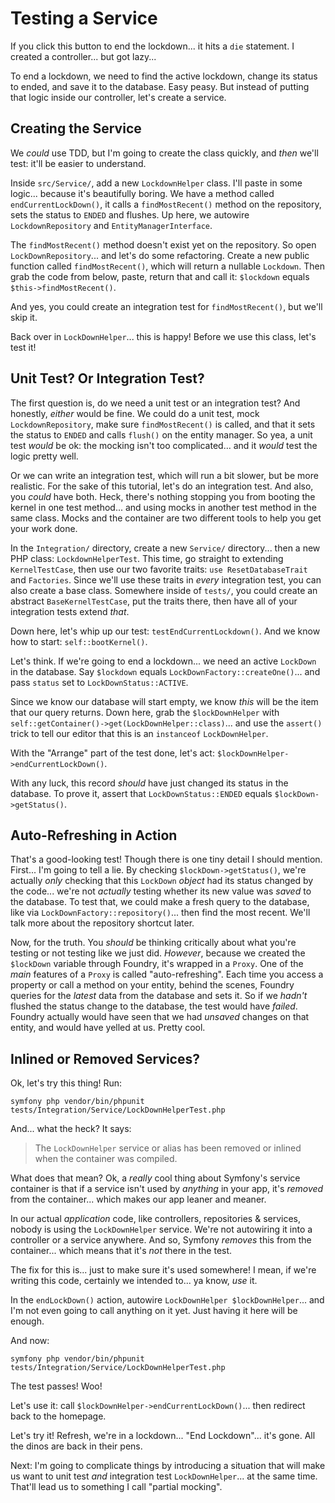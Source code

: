 # Testing a Service

If you click this button to end the lockdown... it hits a `die` statement. I
created a controller... but got lazy...

To end a lockdown, we need to find the active lockdown, change its status to ended,
and save it to the database. Easy peasy. But instead of putting that logic inside
our controller, let's create a service.

## Creating the Service

We *could* use TDD, but I'm going to create the class quickly, and *then* we'll test:
it'll be easier to understand.

Inside `src/Service/`, add a new `LockdownHelper` class. I'll paste in
some logic... because it's beautifully boring. We have a method called
`endCurrentLockDown()`, it calls a `findMostRecent()` method on the repository,
sets the status to `ENDED` and flushes. Up here, we autowire `LockdownRepository`
and `EntityManagerInterface`.

The `findMostRecent()` method doesn't exist yet on the repository. So open
`LockDownRepository`... and let's do some refactoring. Create a new public function
called `findMostRecent()`, which will return a nullable `Lockdown`. Then grab the
code from below, paste, return that and call it: `$lockdown` equals
`$this->findMostRecent()`.

And yes, you could create an integration test for `findMostRecent()`, but we'll skip
it.

Back over in `LockDownHelper`... this is happy! Before we use this class, let's test it!

## Unit Test? Or Integration Test?

The first question is, do we need a unit test or an integration test? And honestly,
*either* would be fine. We could do a unit test, mock `LockdownRepository`,
make sure `findMostRecent()` is called, and that it sets the status to `ENDED`
and calls `flush()` on the entity manager. So yea, a unit test *would* be ok: the
mocking isn't too complicated... and it *would* test the logic pretty well.

Or we can write an integration test, which will run a bit slower, but be more
realistic. For the sake of this tutorial, let's do an integration test. And also,
you *could* have both. Heck, there's nothing stopping you from booting the kernel
in one test method... and using mocks in another test method in the same class.
Mocks and the container are two different tools to help you get your work done.

In the `Integration/` directory, create a new `Service/` directory... then a new
PHP class: `LockdownHelperTest`. This time, go straight to extending `KernelTestCase`,
then use our two favorite traits: `use ResetDatabaseTrait` and `Factories`. Since
we'll use these traits in *every* integration test, you can also create a base
class. Somewhere inside of `tests/`, you could create an abstract
`BaseKernelTestCase`, put the traits there, then have all of your integration tests
extend *that*.

Down here, let's whip up our test: `testEndCurrentLockdown()`. And we know how to
start: `self::bootKernel()`.

Let's think. If we're going to end a lockdown... we need an active `LockDown`
in the database. Say `$lockdown` equals `LockDownFactory::createOne()`... and
pass `status` set to `LockDownStatus::ACTIVE`.

Since we know our database will start empty, we know *this* will be the item
that our query returns. Down here, grab the `$lockDownHelper` with
`self::getContainer()->get(LockDownHelper::class)`... and use the `assert()` trick
to tell our editor that this is an `instanceof` `LockDownHelper`.

With the "Arrange" part of the test done, let's act:
`$lockDownHelper->endCurrentLockDown()`.

With any luck, this record *should* have just changed its status in the database.
To prove it, assert that `LockDownStatus::ENDED` equals `$lockDown->getStatus()`.

## Auto-Refreshing in Action

That's a good-looking test! Though there is one tiny detail I should mention. First...
I'm going to tell a lie. By checking `$lockDown->getStatus()`, we're actually *only*
checking that this `LockDown` *object* had its status changed by the code... we're
not *actually* testing whether its new value was *saved* to the database. To test
that, we could make a fresh query to the database, like via
`LockDownFactory::repository()`... then find the most recent. We'll talk more about
the repository shortcut later.

Now, for the truth. You *should* be thinking critically about what you're testing
or not testing like we just did. *However*, because we created the `$lockDown`
variable through Foundry, it's wrapped in a `Proxy`. One of the *main* features
of a `Proxy` is called "auto-refreshing". Each time you access a property or call
a method on your entity, behind the scenes, Foundry queries for the *latest* data
from the database and sets it. So if we *hadn't* flushed the status change to the
database, the test would have *failed*. Foundry actually would have seen that we
had *unsaved* changes on that entity, and would have yelled at us. Pretty cool.

## Inlined or Removed Services?

Ok, let's try this thing! Run:

```terminal
symfony php vendor/bin/phpunit tests/Integration/Service/LockDownHelperTest.php
```

And... what the heck? It says:

> The `LockDownHelper` service or alias has been removed or inlined when
> the container was compiled.

What does that mean? Ok, a *really* cool thing about Symfony's service container
is that if a service isn't used by *anything* in your app, it's *removed* from the
container... which makes our app leaner and meaner.

In our actual *application* code, like controllers, repositories & services, nobody
is using the `LockDownHelper` service. We're not autowiring it into a controller
or a service anywhere. And so, Symfony *removes* this from the container... which
means that it's *not* there in the test.

The fix for this is... just to make sure it's used somewhere! I mean, if we're
writing this code, certainly we intended to... ya know, *use* it.

In the `endLockDown()` action, autowire `LockDownHelper $lockDownHelper`... and I'm
not even going to call anything on it yet. Just having it here will be enough.

And now:

```terminal-silent
symfony php vendor/bin/phpunit tests/Integration/Service/LockDownHelperTest.php
```

The test passes! Woo!

Let's use it: call `$lockDownHelper->endCurrentLockDown()`... then redirect back
to the homepage.

Let's try it! Refresh, we're in a lockdown... "End Lockdown"... it's gone. All
the dinos are back in their pens.

Next: I'm going to complicate things by introducing a situation that will make us
want to unit test *and* integration test `LockDownHelper`... at the same
time. That'll lead us to something I call "partial mocking".
